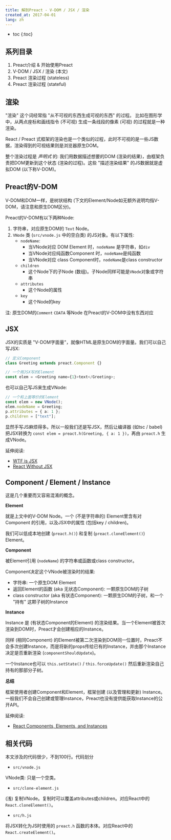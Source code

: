 ```yaml
---
title: 解剖Preact - V-DOM / JSX / 渲染
created_at: 2017-04-01
lang: zh
---
```


- toc
{:toc}

## 系列目录

1. Preact介绍 & 开始使用Preact
2. V-DOM / JSX / 渲染 (本文)
3. Preact 渲染过程 (stateless)
4. Preact 渲染过程 (stateful)

## 渲染

"渲染" 这个词经常指 "从不可视的东西生成可视的东西" 的过程。
比如在图形学中，从两点座标和画线指令 (不可视) 生成一条线段的像素 (可视) 的过程就是一种渲染。

React / Preact 式框架的渲染也是一个类似的过程，此时不可视的是一些JS数据，渲染得到的可视结果则是浏览器原生DOM。

整个渲染过程是 *声明式* 的: 我们用数据描述想要的DOM (渲染的结果)，由框架负责把DOM更新到这个状态 (渲染的过程)。这些 "描述渲染结果" 的JS数据就是虚拟DOM (以下称V-DOM)。

## Preact的V-DOM

V-DOM和DOM一样，是树状结构 (下文的Element/Node如无额外说明均指V-DOM，请注意和原生DOM区分)。

Preact的V-DOM有以下两种Node:

1. 字符串，对应原生DOM的 `Text` Node。
2. `VNode` 类 (`src/vnode.js` 中的空白类) 的JS对象。有以下属性:
    - `nodeName`:
        - 当VNode对应 DOM Element 时，`nodeName` 是字符串，如`div`
        - 当VNode对应纯函数Component 时，`nodeName`是纯函数
        - 当VNode对应 class Component时，`nodeName`是class constructor
    - `children`
        - 这个Node下的子Node (数组)。子Node同样可能是`VNode`对象或字符串
    - `attributes`
        - 这个Node的属性
    - `key`
        - 这个Node的key

注: 原生DOM的`Comment` `CDATA` 等Node 在Preact的V-DOM中没有东西对应

<!-- 注2: VNode个类名字叫 "Node" 但其实对应原生DOM的Element-->

## JSX

JSX的实质是 "V-DOM字面量"，就像HTML是原生DOM的字面量。我们可以自己写JSX:

```ts
// 定义Component
class Greeting extends preact.Component {}

// 一个用JSX写的Element
const elem = <Greeting name={1}>text</Greeting>;
```

也可以自己写JS来生成VNode:

```ts
// 一个和上面等价的Element
const elem = new VNode();
elem.nodeName = Greeting;
p.attributes = { a: 1 };
p.children = ["text"];
```

显然手写JS麻烦得多。所以一般我们还是写JSX，然后让编译器 (如tsc / babel) 把JSX转换为 `const elem = preact.h(Greeting, { a: 1 })`，再由 `preact.h` 生成VNode。

延伸阅读:

- [WTF is JSX](jasonformat.com/wtf-is-jsx)
- [React Without JSX](https://facebook.github.io/react/docs/react-without-jsx.html)

## Component / Element / Instance

这是几个重要而又容易混淆的概念。

**Element**

就是上文中的V-DOM Node。一个 (不是字符串的) Element里含有对 Component 的引用，以及JSX中的属性 (包括key / children)。

我们可以低成本地创建 (`preact.h()`) 和复制 (`preact.cloneElement()`) Element。

**Component**

被Element引用 (`nodeName`) 的字符串或函数或class constructor。

Component决定这个VNode被渲染时的结果:

- 字符串: 一个原生DOM Element
- 返回Element的函数 (aka 无状态Component): 一颗原生DOM的子树
- class constructor (aka 有状态Component): 一颗原生DOM的子树，和一个 "持有" 这颗子树的Instance

**Instance**

Instance 是 (有状态Component的Element) 的渲染结果。当一个Element被首次渲染到DOM时，Preact才会创建相应的Instance。

同样 (相同Component) 的Element被第二次渲染到DOM同一位置时，Preact不会多次创建Instance，而是将新的props传给已有的Instance，并由那个Instance决定是否重新渲染 (`componentShouldUpdate`)。

一个Instance也可以 `this.setState()` / `this.forceUpdate()` 然后重新渲染自己持有的那部分子树。

**总结**

框架使用者创建Component和Element，框架创建 (以及管理和更新) Instance。一般我们不会自己创建或管理Instance，Preact也没有提供能获取Instance的公开API<!-- FIXME: ref? -->。

延伸阅读:

- [React Components, Elements, and Instances](https://facebook.github.io/react/blog/2015/12/18/react-components-elements-and-instances.html)

## 相关代码

本文涉及的代码很少，不到100行。代码划分

<!-- FIXME: 加上有注释的代码。-->
<!-- FIXME: 加上到代码划分的链接 -->

- `src/vnode.js`

VNode类: 只是一个空类。

- `src/clone-element.js`

(浅) 复制VNode。复制时可以覆盖attributes或children。对应React中的`React.cloneElement()`。

- `src/h.js`

将JSX转化为JS时使用的 `preact.h` 函数的本体。对应React中的`React.createElement()`。
